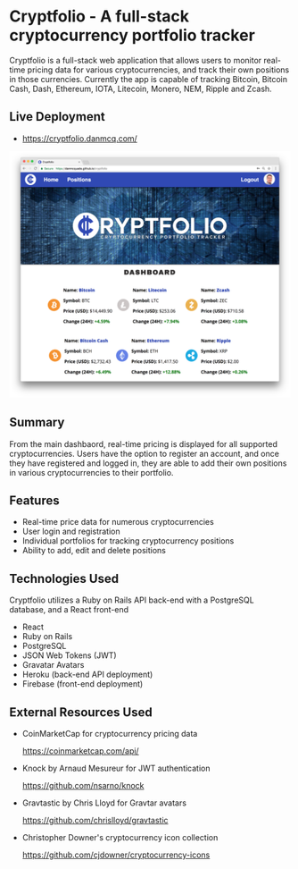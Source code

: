 # Cryptfolio - A full-stack cryptocurrency portfolio tracker

Cryptfolio is a full-stack web application that allows users to monitor real-time pricing data for various cryptocurrencies, and track their own positions in those currencies. Currently the app is capable of tracking Bitcoin, Bitcoin Cash, Dash, Ethereum, IOTA, Litecoin, Monero, NEM, Ripple and Zcash.

## Live Deployment
- https://cryptfolio.danmcq.com/

![Cryptfolio Preview Screenshot](https://github.com/danmcquade/cryptfolio/blob/master/preview.png)

## Summary

From the main dashbaord, real-time pricing is displayed for all supported cryptocurrencies. Users have the option to register an account, and once they have registered and logged in, they are able to add their own positions in various cryptocurrencies to their portfolio.  

## Features
- Real-time price data for numerous cryptocurrencies
- User login and registration
- Individual portfolios for tracking cryptocurrency positions
- Ability to add, edit and delete positions

## Technologies Used
Cryptfolio utilizes a Ruby on Rails API back-end with a PostgreSQL database, and a React front-end

- React
- Ruby on Rails
- PostgreSQL
- JSON Web Tokens (JWT)
- Gravatar Avatars
- Heroku (back-end API deployment)
- Firebase (front-end deployment)

## External Resources Used

- CoinMarketCap for cryptocurrency pricing data

   https://coinmarketcap.com/api/

- Knock by Arnaud Mesureur for JWT authentication

   https://github.com/nsarno/knock

- Gravtastic by Chris Lloyd for Gravtar avatars

   https://github.com/chrislloyd/gravtastic

- Christopher Downer's cryptocurrency icon collection

   https://github.com/cjdowner/cryptocurrency-icons
